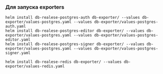 ### Для запуска exporters
    helm install db-realese-postgres-auth db-exporter/ --values db-exporter/values-postgres.yaml --values db-exporter/values-postgres-auth.yaml
    helm install db-realese-postgres-editor db-exporter/ --values db-exporter/values-postgres.yaml --values db-exporter/values-postgres-editor.yaml
    helm install db-realese-postgres-signer db-exporter/ --values db-exporter/values-postgres.yaml --values db-exporter/values-postgres-signer.yaml

    helm install db-realese-redis db-exporter/ --values db-exporter/values-redis.yaml